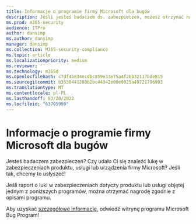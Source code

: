 ```yaml
---
title: Informacje o programie firmy Microsoft dla bugów
description: Jeśli jesteś badaczem ds. zabezpieczeń, możesz otrzymać nagrodę za zgłoszenie luki w zabezpieczeniach produktu, usługi lub urządzenia firmy Microsoft.
ms.prod: m365-security
audience: ITPro
author: dansimp
ms.author: dansimp
manager: dansimp
ms.collection: M365-security-compliance
ms.topic: article
ms.localizationpriority: medium
ms.reviewer: ''
ms.technology: m365d
ms.openlocfilehash: c7df4b834ecdbc859e33e75a4f2bb32117bde815
ms.sourcegitcommit: b3530441288b2bc44342e00e9025a49721796903
ms.translationtype: MT
ms.contentlocale: pl-PL
ms.lasthandoff: 03/20/2022
ms.locfileid: "63705990"
---
```

# <a name="about-the-microsoft-bug-bounty-program"></a>Informacje o programie firmy Microsoft dla bugów

Jesteś badaczem zabezpieczeń? Czy udało Ci się znaleźć lukę w zabezpieczeniach produktu, usługi lub urządzenia firmy Microsoft? Jeśli tak, chcemy to usłyszeć!

Jeśli raport o luki w zabezpieczeniach dotyczy produktu lub usługi objętej jednym z poniższych programów, można otrzymać nagrodę zgodnie z opisami programu.

Aby uzyskać [szczegółowe informacje,](https://www.microsoft.com/en-us/msrc/bounty?rtc=1) odwiedź witrynę programu Microsoft Bug Program!